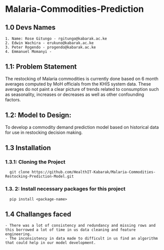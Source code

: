 # Malaria-Commodities-Prediction

## 1.0 Devs Names
    1. Name: Rose Gitungo - rgitungo@kabarak.ac.ke
    2. Edwin Wachira - erukuno@kabarak.ac.ke
    3. Peter Rogendo - progendo@kabarak.ac.ke
    4. Emmanuel Momanyi -  

## 1.1: Problem Statement
The restocking of Malaria commodities is currently done based on 6 month averages computed by MoH officials from the KHIS system data. These averages do not paint a clear picture of trends related to consumption such as seasonality, increases or decreases as well as other confounding factors.

## 1.2: Model to Design:
  To develop a commodity demand prediction model based on historical data for use in restocking decision making.
  
## 1.3 Installation
  
  ### 1.3.1: Cloning the Project
      git clone https://github.com/HealthIT-Kabarak/Malaria-Commodities-Restocking-Prediction-Model.git
      
  ### 1.3. 2: Install necessary packages for this project
      pip install <package-name>
      
## 1.4 Challanges faced
    - There was a lot of consistency and redundancy and missing rows and this borrowed a lot of time in us data cleaning and feature engineering.
    - The inconsistency in data made to difficult in us find an algorithm that could help in our model development.

      
